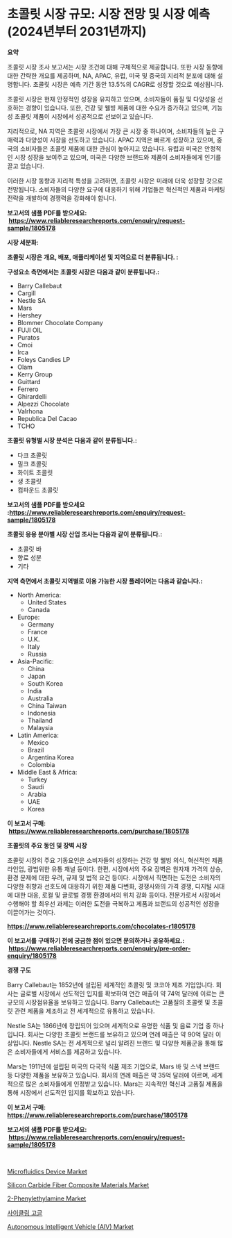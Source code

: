 <p><h1>초콜릿 시장 규모: 시장 전망 및 시장 예측 (2024년부터 2031년까지)</h1></p><p><strong>요약</strong></p>
<p><p>초콜릿 시장 조사 보고서는 시장 조건에 대해 구체적으로 제공합니다. 또한 시장 동향에 대한 간략한 개요를 제공하며, NA, APAC, 유럽, 미국 및 중국의 지리적 분포에 대해 설명합니다. 초콜릿 시장은 예측 기간 동안 13.5%의 CAGR로 성장할 것으로 예상됩니다.</p><p>초콜릿 시장은 현재 안정적인 성장을 유지하고 있으며, 소비자들이 품질 및 다양성을 선호하는 경향이 있습니다. 또한, 건강 및 웰빙 제품에 대한 수요가 증가하고 있으며, 기능성 초콜릿 제품이 시장에서 성공적으로 선보이고 있습니다.</p><p>지리적으로, NA 지역은 초콜릿 시장에서 가장 큰 시장 중 하나이며, 소비자들의 높은 구매력과 다양성이 시장을 선도하고 있습니다. APAC 지역은 빠르게 성장하고 있으며, 중국의 소비자들은 초콜릿 제품에 대한 관심이 높아지고 있습니다. 유럽과 미국은 안정적인 시장 성장을 보여주고 있으며, 미국은 다양한 브랜드와 제품이 소비자들에게 인기를 끌고 있습니다.</p><p>이러한 시장 동향과 지리적 특성을 고려하면, 초콜릿 시장은 미래에 더욱 성장할 것으로 전망됩니다. 소비자들의 다양한 요구에 대응하기 위해 기업들은 혁신적인 제품과 마케팅 전략을 개발하여 경쟁력을 강화해야 합니다.</p></p>
<p><strong>보고서의 샘플 PDF를 받으세요: &nbsp;<a href="https://www.reliableresearchreports.com/enquiry/request-sample/1805178">https://www.reliableresearchreports.com/enquiry/request-sample/1805178</a></strong></p>
<p><strong>시장 세분화:</strong></p>
<p><strong> 초콜릿 시장은 개요, 배포, 애플리케이션 및 지역으로 더 분류됩니다. :</strong></p>
<p><strong>구성요소 측면에서는 초콜릿 시장은 다음과 같이 분류됩니다.:</strong></p>
<p><ul><li>Barry Callebaut</li><li>Cargill</li><li>Nestle SA</li><li>Mars</li><li>Hershey</li><li>Blommer Chocolate Company</li><li>FUJI OIL</li><li>Puratos</li><li>Cmoi</li><li>Irca</li><li>Foleys Candies LP</li><li>Olam</li><li>Kerry Group</li><li>Guittard</li><li>Ferrero</li><li>Ghirardelli</li><li>Alpezzi Chocolate</li><li>Valrhona</li><li>Republica Del Cacao</li><li>TCHO</li></ul></p>
<p><strong> 초콜릿 유형별 시장 분석은 다음과 같이 분류됩니다.:</strong></p>
<p><ul><li>다크 초콜릿</li><li>밀크 초콜릿</li><li>화이트 초콜릿</li><li>생 초콜릿</li><li>컴파운드 초콜릿</li></ul></p>
<p><strong>보고서의 샘플 PDF를 받으세요 :<a href="https://www.reliableresearchreports.com/enquiry/request-sample/1805178">https://www.reliableresearchreports.com/enquiry/request-sample/1805178</a></strong></p>
<p><strong> 초콜릿 응용 분야별 시장 산업 조사는 다음과 같이 분류됩니다.:</strong></p>
<p><ul><li>초콜릿 바</li><li>향료 성분</li><li>기타</li></ul></p>
<p><strong>지역 측면에서 초콜릿 지역별로 이용 가능한 시장 플레이어는 다음과 같습니다.:</strong></p>
<p><ul>
    <li>
        North America:
        <ul>
            <li>United States</li>
            <li>Canada</li>
        </ul>
    </li>
    <li>
        Europe:
        <ul>
            <li>Germany</li>
            <li>France</li>
            <li>U.K.</li>
            <li>Italy</li>
            <li>Russia</li>
        </ul>
    </li>
    <li>
        Asia-Pacific:
        <ul>
            <li>China</li>
            <li>Japan</li>
            <li>South Korea</li>
            <li>India</li>
            <li>Australia</li>
            <li>China Taiwan</li>
            <li>Indonesia</li>
            <li>Thailand</li>
            <li>Malaysia</li>
        </ul>
    </li>
    <li>
        Latin America:
        <ul>
            <li>Mexico</li>
            <li>Brazil</li>
            <li>Argentina Korea</li>
            <li>Colombia</li>
        </ul>
    </li>
    <li>
        Middle East & Africa:
        <ul>
            <li>Turkey</li>
            <li>Saudi</li>
            <li>Arabia</li>
            <li>UAE</li>
            <li>Korea</li>
        </ul>
    </li>
    </ul></p>
<p><strong>이 보고서 구매: &nbsp;<a href="https://www.reliableresearchreports.com/purchase/1805178">https://www.reliableresearchreports.com/purchase/1805178</a></strong></p>
<p><strong>초콜릿의 주요 동인 및 장벽 시장</strong></p>
<p><p>초콜릿 시장의 주요 기동요인은 소비자들의 성장하는 건강 및 웰빙 의식, 혁신적인 제품 라인업, 광범위한 유통 채널 등이다. 한편, 시장에서의 주요 장벽은 원자재 가격의 상승, 환경 문제에 대한 우려, 규제 및 법적 요건 등이다. 시장에서 직면하는 도전은 소비자의 다양한 취향과 선호도에 대응하기 위한 제품 다변화, 경쟁사와의 가격 경쟁, 디지털 시대에 대한 대응, 로컬 및 글로벌 경쟁 환경에서의 위치 강화 등이다. 전문가로서 시장에서 수행해야 할 최우선 과제는 이러한 도전을 극복하고 제품과 브랜드의 성공적인 성장을 이끌어가는 것이다.</p></p>
<p><strong><a href="https://www.reliableresearchreports.com/chocolates-r1805178">https://www.reliableresearchreports.com/chocolates-r1805178</a></strong></p>
<p><strong>이 보고서를 구매하기 전에 궁금한 점이 있으면 문의하거나 공유하세요.: &nbsp;<a href="https://www.reliableresearchreports.com/enquiry/pre-order-enquiry/1805178">https://www.reliableresearchreports.com/enquiry/pre-order-enquiry/1805178</a></strong></p>
<p><strong>경쟁 구도</strong></p>
<p><p>Barry Callebaut는 1852년에 설립된 세계적인 초콜릿 및 코코아 제조 기업입니다. 회사는 글로벌 시장에서 선도적인 입지를 확보하여 연간 매출이 약 74억 달러에 이르는 큰 규모의 시장점유율을 보유하고 있습니다. Barry Callebaut는 고품질의 초콜렛 및 초콜릿 관련 제품을 제조하고 전 세계적으로 유통하고 있습니다.</p><p>Nestle SA는 1866년에 창립되어 있으며 세계적으로 유명한 식품 및 음료 기업 중 하나입니다. 회사는 다양한 초콜릿 브랜드를 보유하고 있으며 연례 매출은 약 90억 달러 이상입니다. Nestle SA는 전 세계적으로 널리 알려진 브랜드 및 다양한 제품군을 통해 많은 소비자들에게 서비스를 제공하고 있습니다.</p><p>Mars는 1911년에 설립된 미국의 다국적 식품 제조 기업으로, Mars 바 및 스낵 브랜드 등 다양한 제품을 보유하고 있습니다. 회사의 연례 매출은 약 35억 달러에 이르며, 세계적으로 많은 소비자들에게 인정받고 있습니다. Mars는 지속적인 혁신과 고품질 제품을 통해 시장에서 선도적인 입지를 확보하고 있습니다.</p></p>
<p><strong>이 보고서 구매: &nbsp; <a href="https://www.reliableresearchreports.com/purchase/1805178">https://www.reliableresearchreports.com/purchase/1805178</a></strong></p>
<p><strong>보고서의 샘플 PDF를 받으세요: &nbsp;<a href="https://www.reliableresearchreports.com/enquiry/request-sample/1805178">https://www.reliableresearchreports.com/enquiry/request-sample/1805178</a></strong><strong></strong></p>
<p>&nbsp;</p>
<p><p><a href="https://www.linkedin.com/pulse/microfluidics-device-market-size-global-industry-overview-segmentation-3hjkc?trackingId=JEcqqYTvMlxdKtznbgCwaQ%3D%3D">Microfluidics Device Market</a></p><p><a href="https://cat-emmental-94b.notion.site/Silicon-Carbide-Fiber-Composite-Materials-Market-Research-Report-Its-History-and-Forecast-2024-to-2-86e671b1e1a742b3829af3c2633ff194">Silicon Carbide Fiber Composite Materials Market</a></p><p><a href="https://issuu.com/reportprime-2/docs/2-phenylethylamine-market-size-2030.pptx">2-Phenylethylamine Market</a></p><p><a href="https://github.com/shade463/Market-Research-Report-List-1/blob/main/168395648726.md">사이클링 고글</a></p><p><a href="https://view.publitas.com/reportprime-1/autonomous-intelligent-vehicle-aiv-market-outlook-industry-overview-and-forecast-2024-to-2031/">Autonomous Intelligent Vehicle (AIV) Market</a></p></p>